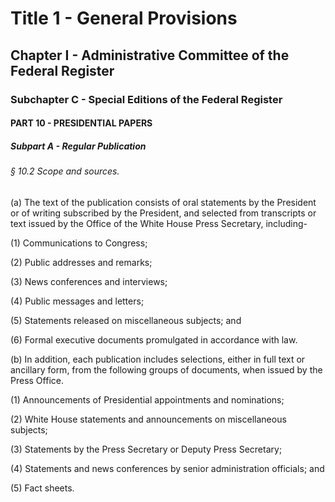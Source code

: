 
# Title 1 - General Provisions
## Chapter I - Administrative Committee of the Federal Register
### Subchapter C - Special Editions of the Federal Register
#### PART 10 - PRESIDENTIAL PAPERS
##### Subpart A - Regular Publication
###### § 10.2 Scope and sources.

(a) The text of the publication consists of oral statements by the President or of writing subscribed by the President, and selected from transcripts or text issued by the Office of the White House Press Secretary, including-

(1) Communications to Congress;

(2) Public addresses and remarks;

(3) News conferences and interviews;

(4) Public messages and letters;

(5) Statements released on miscellaneous subjects; and

(6) Formal executive documents promulgated in accordance with law.

(b) In addition, each publication includes selections, either in full text or ancillary form, from the following groups of documents, when issued by the Press Office.

(1) Announcements of Presidential appointments and nominations;

(2) White House statements and announcements on miscellaneous subjects;

(3) Statements by the Press Secretary or Deputy Press Secretary;

(4) Statements and news conferences by senior administration officials; and

(5) Fact sheets.
